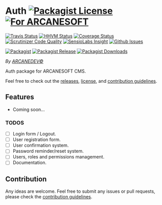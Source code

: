 # Auth [![Packagist License][badge_license]](LICENSE.md) [![For ARCANESOFT][badge_laravel]](https://github.com/ARCANESOFT/Auth#auth)

[![Travis Status][badge_build]](https://travis-ci.org/ARCANESOFT/Auth)
[![HHVM Status][badge_hhvm]](http://hhvm.h4cc.de/package/arcanesoft/auth)
[![Coverage Status][badge_coverage]](https://scrutinizer-ci.com/g/ARCANESOFT/Auth/?branch=master)
[![Scrutinizer Code Quality][badge_quality]](https://scrutinizer-ci.com/g/ARCANESOFT/Auth/?branch=master)
[![SensioLabs Insight][badge_insight]](https://insight.sensiolabs.com/projects/9beb366d-1d56-457f-8f25-16b375641b76)
[![Github Issues][badge_issues]](https://github.com/ARCANESOFT/Auth/issues)

[![Packagist][badge_package]](https://packagist.org/packages/arcanesoft/auth)
[![Packagist Release][badge_release]](https://packagist.org/packages/arcanesoft/auth)
[![Packagist Downloads][badge_downloads]](https://packagist.org/packages/arcanesoft/auth)

[badge_laravel]:   https://img.shields.io/badge/For%20ARCANESOFT-orange.svg?style=flat-square
[badge_license]:   https://img.shields.io/packagist/l/arcanesoft/auth.svg?style=flat-square

[badge_build]:     https://img.shields.io/travis/ARCANESOFT/Auth.svg?style=flat-square
[badge_hhvm]:      https://img.shields.io/hhvm/arcanesoft/auth.svg?style=flat-square
[badge_coverage]:  https://img.shields.io/scrutinizer/coverage/g/ARCANESOFT/Auth.svg?style=flat-square
[badge_quality]:   https://img.shields.io/scrutinizer/g/ARCANESOFT/Auth.svg?style=flat-square
[badge_insight]:   https://img.shields.io/sensiolabs/i/9beb366d-1d56-457f-8f25-16b375641b76.svg?style=flat-square
[badge_issues]:    https://img.shields.io/github/issues/ARCANESOFT/Auth.svg?style=flat-square

[badge_package]:   https://img.shields.io/badge/package-arcanesoft/auth-blue.svg?style=flat-square
[badge_release]:   https://img.shields.io/packagist/v/arcanesoft/auth.svg?style=flat-square
[badge_downloads]: https://img.shields.io/packagist/dt/arcanesoft/auth.svg?style=flat-square

*By [ARCANEDEV&copy;](http://www.arcanedev.net/)*

Auth package for ARCANESOFT CMS.

Feel free to check out the [releases](https://github.com/ARCANESOFT/Auth/releases), [license](LICENSE.md), and [contribution guidelines](CONTRIBUTING.md).

## Features

  - Coming soon&hellip;

### TODOS

  - [ ] Login form / Logout.
  - [ ] User registration form.
  - [ ] User confirmation system.
  - [ ] Password reminder/reset system.
  - [ ] Users, roles and permissions management.
  - [ ] Documentation.

## Contribution

Any ideas are welcome. Feel free to submit any issues or pull requests, please check the [contribution guidelines](CONTRIBUTING.md).
